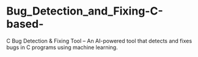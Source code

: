 # Bug_Detection_and_Fixing-C-based-
C Bug Detection &amp; Fixing Tool – An AI-powered tool that detects and fixes bugs in C programs using machine learning.
